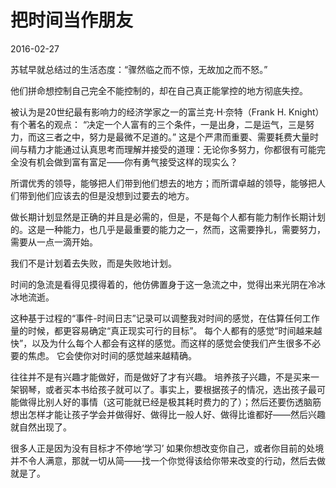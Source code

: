 # 把时间当作朋友
2016-02-27

苏轼早就总结过的生活态度：“骤然临之而不惊，无故加之而不怒。”


他们拼命想控制自己完全不能控制的，却在自己真正能掌控的地方彻底失控。


被认为是20世纪最有影响力的经济学家之一的富兰克·H·奈特（Frank H. Knight）有个著名的观点：
“决定一个人富有的三个条件，一是出身，二是运气，三是努力，而这三者之中，努力是最微不足道的。”
这是个严肃而重要、需要耗费大量时间与精力才能通过认真思考而理解并接受的道理：无论你多努力，你都很有可能完全没有机会做到富有富足——你有勇气接受这样的现实么？


所谓优秀的领导，能够把人们带到他们想去的地方；而所谓卓越的领导，能够把人们带到他们应该去的但是没想到过要去的地方。


做长期计划显然是正确的并且是必需的，但是，不是每个人都有能力制作长期计划的。这是一种能力，也几乎是最重要的能力之一，然而，这需要挣扎，需要努力，需要从一点一滴开始。


我们不是计划着去失败，而是失败地计划。


时间的急流是看得见摸得着的，他仿佛置身于这一急流之中，觉得出来光阴在冷冰冰地流逝。


这种基于过程的“事件-时间日志”记录可以调整我对时间的感觉，在估算任何工作量的时候，都更容易确定“真正现实可行的目标”。
每个人都有的感觉“时间越来越快”，以及为什么每个人都会有这样的感觉。而这样的感觉会使我们产生很多不必要的焦虑。
它会使你对时间的感觉越来越精确。


往往并不是有兴趣才能做好，而是做好了才有兴趣。
培养孩子兴趣，不是买来一架钢琴，或者买本书给孩子就可以了。事实上，要根据孩子的情况，选出孩子最可能做得比别人好的事情（这可能就已经是极其耗时费力的了）；然后还要伤透脑筋想出怎样才能让孩子学会并做得好、做得比一般人好、做得比谁都好——然后兴趣就自然出现了。


很多人正是因为没有目标才不停地‘学习’
如果你想改变你自己，或者你目前的处境并不令人满意，那就一切从简——找一个你觉得该给你带来改变的行动，然后去做就是了。
